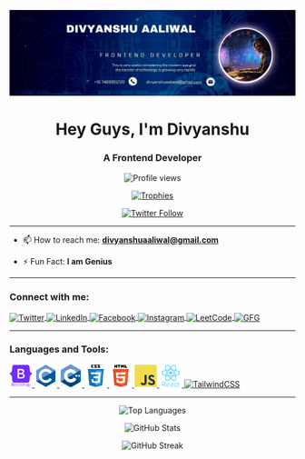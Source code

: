 <p align="center">
      <img src="https://github.com/divyanshuaaliwal/divyanshuaaliwal/blob/main/banner.jpg?raw=true" alt="Banner" />
</p>

<h1 align="center">Hey Guys, I'm Divyanshu</h1>
<h3 align="center">A Frontend Developer</h3>

<p align="center">
    <img src="https://komarev.com/ghpvc/?username=divyanshuaaliwal&label=Profile%20views&color=0e75b6&style=flat" alt="Profile views" />
</p>

<p align="center">
    <a href="https://github.com/ryo-ma/github-profile-trophy">
        <img src="https://github-profile-trophy.vercel.app/?username=divyanshuaaliwal&exclude=Stars,PullRequest,Issues,Reviews&theme=darkhub" alt="Trophies" />
    </a>
</p>

<p align="center">
    <a href="https://twitter.com/divyanshualiwal" target="_blank">
        <img src="https://img.shields.io/badge/-Follow%20%40Divyanshuaaliwal-1DA1F2?style=for-the-badge&logo=twitter&logoColor=white" alt="Twitter Follow" />
    </a>
</p>




---

- 📫 How to reach me: **divyanshuaaliwal@gmail.com**

- ⚡ Fun Fact: **I am Genius**

---

<h3 align="left">Connect with me:</h3>
<p align="left">
      <a href="https://twitter.com/divyanshualiwal" target="_blank">
            <img align="center" src="https://raw.githubusercontent.com/rahuldkjain/github-profile-readme-generator/master/src/images/icons/Social/twitter.svg" alt="Twitter" height="30" width="40" />
      </a>
      <a href="https://linkedin.com/in/divyanshuaaliwal" target="_blank">
            <img align="center" src="https://raw.githubusercontent.com/rahuldkjain/github-profile-readme-generator/master/src/images/icons/Social/linked-in-alt.svg" alt="LinkedIn" height="30" width="40" />
      </a>
      <a href="https://fb.com/divyanshuaaliwal" target="_blank">
            <img align="center" src="https://raw.githubusercontent.com/rahuldkjain/github-profile-readme-generator/master/src/images/icons/Social/facebook.svg" alt="Facebook" height="30" width="40" />
      </a>
      <a href="https://instagram.com/divyanshuaaliwal" target="_blank">
            <img align="center" src="https://raw.githubusercontent.com/rahuldkjain/github-profile-readme-generator/master/src/images/icons/Social/instagram.svg" alt="Instagram" height="30" width="40" />
      </a>
      <a href="https://www.leetcode.com/divyanshuaaliwal" target="_blank">
            <img align="center" src="https://raw.githubusercontent.com/rahuldkjain/github-profile-readme-generator/master/src/images/icons/Social/leet-code.svg" alt="LeetCode" height="30" width="40" />
      </a>
      <a href="https://auth.geeksforgeeks.org/user/divyanshu_aaliwal" target="_blank">
            <img align="center" src="https://raw.githubusercontent.com/rahuldkjain/github-profile-readme-generator/master/src/images/icons/Social/geeks-for-geeks.svg" alt="GFG" height="30" width="40" />
      </a>
</p>

---

<h3 align="left">Languages and Tools:</h3>
<p align="left">
      <a href="https://getbootstrap.com" target="_blank" rel="noreferrer">
            <img src="https://raw.githubusercontent.com/devicons/devicon/master/icons/bootstrap/bootstrap-plain-wordmark.svg" alt="Bootstrap" width="40" height="40" />
      </a>
      <a href="https://www.cprogramming.com/" target="_blank" rel="noreferrer">
            <img src="https://raw.githubusercontent.com/devicons/devicon/master/icons/c/c-original.svg" alt="C" width="40" height="40" />
      </a>
      <a href="https://www.w3schools.com/cpp/" target="_blank" rel="noreferrer">
            <img src="https://raw.githubusercontent.com/devicons/devicon/master/icons/cplusplus/cplusplus-original.svg" alt="C++" width="40" height="40" />
      </a>
      <a href="https://www.w3schools.com/css/" target="_blank" rel="noreferrer">
            <img src="https://raw.githubusercontent.com/devicons/devicon/master/icons/css3/css3-original-wordmark.svg" alt="CSS3" width="40" height="40" />
      </a>
      <a href="https://www.w3.org/html/" target="_blank" rel="noreferrer">
            <img src="https://raw.githubusercontent.com/devicons/devicon/master/icons/html5/html5-original-wordmark.svg" alt="HTML5" width="40" height="40" />
      </a>
      <a href="https://developer.mozilla.org/en-US/docs/Web/JavaScript" target="_blank" rel="noreferrer">
            <img src="https://raw.githubusercontent.com/devicons/devicon/master/icons/javascript/javascript-original.svg" alt="JavaScript" width="40" height="40" />
      </a>
      <a href="https://reactjs.org/" target="_blank" rel="noreferrer">
            <img src="https://raw.githubusercontent.com/devicons/devicon/master/icons/react/react-original-wordmark.svg" alt="React" width="40" height="40" />
      </a>
      <a href="https://tailwindcss.com/" target="_blank" rel="noreferrer">
            <img src="https://www.vectorlogo.zone/logos/tailwindcss/tailwindcss-icon.svg" alt="TailwindCSS" width="40" height="40" />
      </a>
</p>

---

<p align="center">
      <img src="https://github-readme-stats.vercel.app/api/top-langs?username=divyanshuaaliwal&show_icons=true&locale=en&layout=compact" alt="Top Languages" />
</p>

<p align="center">
      <img src="https://github-readme-stats.vercel.app/api?username=divyanshuaaliwal&show_icons=true&locale=en" alt="GitHub Stats" />
</p>

<p align="center">
      <img src="https://github-readme-streak-stats.herokuapp.com/?user=divyanshuaaliwal" alt="GitHub Streak" />
</p>
